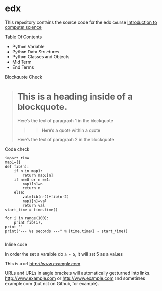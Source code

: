 # edx

This repository contains the source code for the edx course [Introduction to computer science](https://www.edx.org/course/cs-all-introduction-computer-science-harveymuddx-cs005x)

Table Of Contents
* Python Variable
* Python Data Structures
* Python Classes and Objects
* Mid Term
* End Terms


Blockquote Check


> # This is a heading inside of a blockquote.
>
> Here’s the text of paragraph 1 in the blockquote
>
> > > Here’s a quote within a quote
>
> Here’s the text of paragraph 2 in the blockquote


Code check

```
import time
map1={}
def fib(n):
    if n in map1:
        return map1[n]
    if n==0 or n ==1:
        map1[n]=n
        return n
    else:
        val=fib(n-1)+fib(n-2)
        map1[n]=val
        return val
start_time = time.time()
        
for i in range(100):
    print fib(i),        
print ''    
print("--- %s seconds ---" % (time.time() - start_time))
    
```

Inline code

In order the set a varaible do `a = 5`, it will set 5 as a  values

This is a url <http://www.example.com>

URLs and URLs in angle brackets will automatically get turned into links. 
http://www.example.com or <http://www.example.com> and sometimes 
example.com (but not on Github, for example).
